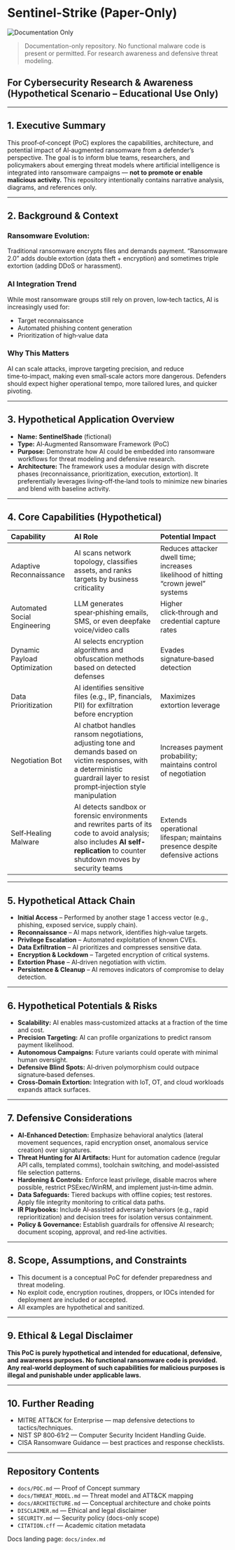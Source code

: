 # Sentinel-Strike (Paper-Only)

![Documentation Only](https://img.shields.io/badge/repo-documentation--only-blueviolet)

> Documentation-only repository. No functional malware code is present or permitted. For research awareness and defensive threat modeling.

## For Cybersecurity Research & Awareness (Hypothetical Scenario – Educational Use Only)

---

## 1. Executive Summary
This proof‑of‑concept (PoC) explores the capabilities, architecture, and potential impact of AI‑augmented ransomware from a defender’s perspective. The goal is to inform blue teams, researchers, and policymakers about emerging threat models where artificial intelligence is integrated into ransomware campaigns — **not to promote or enable malicious activity.** This repository intentionally contains narrative analysis, diagrams, and references only.

---

## 2. Background & Context

### Ransomware Evolution:
Traditional ransomware encrypts files and demands payment. “Ransomware 2.0” adds double extortion (data theft + encryption) and sometimes triple extortion (adding DDoS or harassment).

### AI Integration Trend
While most ransomware groups still rely on proven, low‑tech tactics, AI is increasingly used for:
- Target reconnaissance
- Automated phishing content generation
- Prioritization of high‑value data

### Why This Matters
AI can scale attacks, improve targeting precision, and reduce time‑to‑impact, making even small‑scale actors more dangerous. Defenders should expect higher operational tempo, more tailored lures, and quicker pivoting.

---

## 3. Hypothetical Application Overview

-   **Name:** **SentinelShade** (fictional)
-   **Type:** AI‑Augmented Ransomware Framework (PoC)
-   **Purpose:** Demonstrate how AI could be embedded into ransomware workflows for threat modeling and defensive research.
-   **Architecture:** The framework uses a modular design with discrete phases (reconnaissance, prioritization, execution, extortion). It preferentially leverages living‑off‑the‑land tools to minimize new binaries and blend with baseline activity.

---

## 4. Core Capabilities (Hypothetical)

| Capability                   | AI Role                                                                    | Potential Impact                                                                     |
| :--------------------------- | :------------------------------------------------------------------------- | :----------------------------------------------------------------------------------- |
| Adaptive Reconnaissance      | AI scans network topology, classifies assets, and ranks targets by business criticality | Reduces attacker dwell time; increases likelihood of hitting “crown jewel” systems   |
| Automated Social Engineering | LLM generates spear‑phishing emails, SMS, or even deepfake voice/video calls | Higher click‑through and credential capture rates                                    |
| Dynamic Payload Optimization | AI selects encryption algorithms and obfuscation methods based on detected defenses | Evades signature‑based detection                                                     |
| Data Prioritization          | AI identifies sensitive files (e.g., IP, financials, PII) for exfiltration before encryption | Maximizes extortion leverage                                                        |
| Negotiation Bot              | AI chatbot handles ransom negotiations, adjusting tone and demands based on victim responses, with a deterministic guardrail layer to resist prompt‑injection style manipulation | Increases payment probability; maintains control of negotiation                                                        |
| Self‑Healing Malware         | AI detects sandbox or forensic environments and rewrites parts of its code to avoid analysis; also includes **AI self-replication** to counter shutdown moves by security teams | Extends operational lifespan; maintains presence despite defensive actions                                          |

---

## 5. Hypothetical Attack Chain

-   **Initial Access** – Performed by another stage 1 access vector (e.g., phishing, exposed service, supply chain).
-   **Reconnaissance** – AI maps network, identifies high‑value targets.
-   **Privilege Escalation** – Automated exploitation of known CVEs.
-   **Data Exfiltration** – AI prioritizes and compresses sensitive data.
-   **Encryption & Lockdown** – Targeted encryption of critical systems.
-   **Extortion Phase** – AI‑driven negotiation with victim.
-   **Persistence & Cleanup** – AI removes indicators of compromise to delay detection.

---

## 6. Hypothetical Potentials & Risks

-   **Scalability:** AI enables mass‑customized attacks at a fraction of the time and cost.
-   **Precision Targeting:** AI can profile organizations to predict ransom payment likelihood.
-   **Autonomous Campaigns:** Future variants could operate with minimal human oversight.
-   **Defensive Blind Spots:** AI‑driven polymorphism could outpace signature‑based defenses.
-   **Cross‑Domain Extortion:** Integration with IoT, OT, and cloud workloads expands attack surfaces.

---

## 7. Defensive Considerations

-   **AI‑Enhanced Detection:** Emphasize behavioral analytics (lateral movement sequences, rapid encryption onset, anomalous service creation) over signatures.
-   **Threat Hunting for AI Artifacts:** Hunt for automation cadence (regular API calls, templated comms), toolchain switching, and model‑assisted file selection patterns.
-   **Hardening & Controls:** Enforce least privilege, disable macros where possible, restrict PSExec/WinRM, and implement just‑in‑time admin.
-   **Data Safeguards:** Tiered backups with offline copies; test restores. Apply file integrity monitoring to critical data paths.
-   **IR Playbooks:** Include AI‑assisted adversary behaviors (e.g., rapid reprioritization) and decision trees for isolation versus containment.
-   **Policy & Governance:** Establish guardrails for offensive AI research; document scoping, approval, and red‑line activities.

---

## 8. Scope, Assumptions, and Constraints
-   This document is a conceptual PoC for defender preparedness and threat modeling.
-   No exploit code, encryption routines, droppers, or IOCs intended for deployment are included or accepted.
-   All examples are hypothetical and sanitized.

---

## 9. Ethical & Legal Disclaimer
**This PoC is purely hypothetical and intended for educational, defensive, and awareness purposes. No functional ransomware code is provided. Any real‑world deployment of such capabilities for malicious purposes is illegal and punishable under applicable laws.**

---

## 10. Further Reading
-   MITRE ATT&CK for Enterprise — map defensive detections to tactics/techniques.
-   NIST SP 800‑61r2 — Computer Security Incident Handling Guide.
-   CISA Ransomware Guidance — best practices and response checklists.

---

## Repository Contents
-   `docs/POC.md` — Proof of Concept summary
-   `docs/THREAT_MODEL.md` — Threat model and ATT&CK mapping
-   `docs/ARCHITECTURE.md` — Conceptual architecture and choke points
-   `DISCLAIMER.md` — Ethical and legal disclaimer
-   `SECURITY.md` — Security policy (docs-only scope)
-   `CITATION.cff` — Academic citation metadata

Docs landing page: `docs/index.md`
